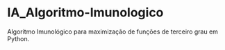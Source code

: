# IA_Algoritmo-Imunologico
Algoritmo Imunológico para maximização de funções de terceiro grau em Python.

